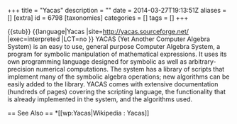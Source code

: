 +++
title = "Yacas"
description = ""
date = 2014-03-27T19:13:51Z
aliases = []
[extra]
id = 6798
[taxonomies]
categories = []
tags = []
+++

{{stub}}
{{language|Yacas
|site=http://yacas.sourceforge.net/
|exec=interpreted
|LCT=no
}}
YACAS (Yet Another Computer Algebra System) is an easy to use, general purpose Computer Algebra System, a program for symbolic manipulation of mathematical expressions. It uses its own programming language designed for symbolic as well as arbitrary-precision numerical computations. The system has a library of scripts that implement many of the symbolic algebra operations; new algorithms can be easily added to the library. YACAS comes with extensive documentation (hundreds of pages) covering the scripting language, the functionality that is already implemented in the system, and the algorithms used.

== See Also ==
*[[wp:Yacas|Wikipedia : Yacas]]
